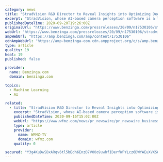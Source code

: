 ```yaml
---
category: news
title: "StradVision R&D Director to Reveal Insights into Optimizing Deep Neural Networks at 2020 Embedded Vision Summit"
excerpt: "StradVision, whose AI-based camera perception software is a leading innovator in Advanced Driver Assistance Systems (ADAS)"
publishedDateTime: 2020-09-20T19:26:00Z
originalUrl: "https://www.benzinga.com/pressreleases/20/09/n17530106/stradvision-r-d-director-to-reveal-insights-into-optimizing-deep-neural-networks-at-2020-embedded-"
webUrl: "https://www.benzinga.com/pressreleases/20/09/n17530106/stradvision-r-d-director-to-reveal-insights-into-optimizing-deep-neural-networks-at-2020-embedded-"
ampWebUrl: "https://amp.benzinga.com/amp/content/17530106"
cdnAmpWebUrl: "https://amp-benzinga-com.cdn.ampproject.org/c/s/amp.benzinga.com/amp/content/17530106"
type: article
quality: 19
heat: 19
published: false

provider:
  name: Benzinga.com
  domain: benzinga.com

topics:
  - Machine Learning
  - AI

related:
  - title: "StradVision R&D Director to Reveal Insights into Optimizing Deep Neural Networks at 2020 Embedded Vision Summit"
    excerpt: "StradVision, whose AI-based camera perception software is a leading innovator in Advanced Driver Assistance Systems (ADAS) and Autonomous Vehicles (AVs), will reveal"
    publishedDateTime: 2020-09-16T15:02:00Z
    webUrl: "https://www.wfmz.com/news/pr_newswire/pr_newswire_business/stradvision-r-d-director-to-reveal-insights-into-optimizing-deep-neural-networks-at-2020-embedded/article_60333d04-dd91-5a06-b06f-66dcee7b2314.html"
    type: article
    provider:
      name: WFMZ-TV
      domain: wfmz.com
    quality: 0

secured: "Y3g4KuDwSDxARqv6tl5bEdh6EnzD7V00o9uwhfIDerfWPYLcz6DWYAEuXVXS8gcfQSN7GaEL1Dexmp3TJpmzMEd759oxipyIof/51h0holn+qKcXXJ3/YaCPgAa9IXNbBPTgJk6k99XeYWx04HEeVn6p1BSyQkxYz143FTgVkWfap8FTmiCyVL66uAn0smq06HGUIa0hPEaVd3oI0BJhqNViwgE9dotJMJfeKNqI1Q0j+hcYiUYuai8e5GR32Eq3UxDcSKwl2j6iLMpzbiLDa+3pQd8y3Y5tASKfJkcaefNwhLmyFe/a+g7opKkCmjx6GGZJDMPFN7zjEsim5BwqsdhUVVtWN8fvDOLyEQVF+es=;tavsCy7naU+Sj4KTl2RUyw=="
---
```


